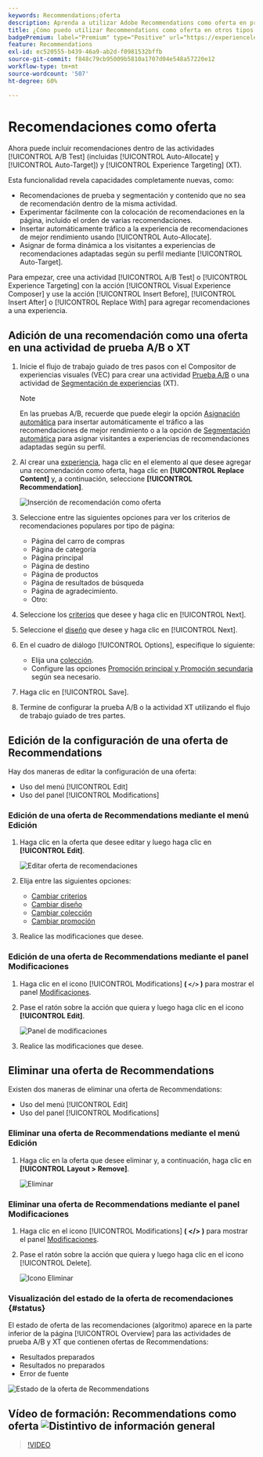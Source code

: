 ```yaml
---
keywords: Recommendations;oferta
description: Aprenda a utilizar Adobe Recommendations como oferta en pruebas A/B (incluida la Asignación automática y la Segmentación automática) y en actividades de direccionamiento de experiencias (XT).
title: ¿Cómo puedo utilizar Recommendations como oferta en otros tipos de actividades?
badgePremium: label="Premium" type="Positive" url="https://experienceleague.adobe.com/docs/target/using/introduction/intro.html?lang=en#premium newtab=true" tooltip="Consulte qué se incluye en Target Premium."
feature: Recommendations
exl-id: ec520555-b439-46a9-ab2d-f0981532bffb
source-git-commit: f848c79cb95009b5810a1707d04e548a57220e12
workflow-type: tm+mt
source-wordcount: '507'
ht-degree: 60%

---
```


# Recomendaciones como oferta

Ahora puede incluir recomendaciones dentro de las actividades [!UICONTROL A/B Test] (incluidas [!UICONTROL Auto-Allocate] y [!UICONTROL Auto-Target]) y [!UICONTROL Experience Targeting] (XT).

Esta funcionalidad revela capacidades completamente nuevas, como:

* Recomendaciones de prueba y segmentación y contenido que no sea de recomendación dentro de la misma actividad.
* Experimentar fácilmente con la colocación de recomendaciones en la página, incluido el orden de varias recomendaciones.
* Insertar automáticamente tráfico a la experiencia de recomendaciones de mejor rendimiento usando [!UICONTROL Auto-Allocate].
* Asignar de forma dinámica a los visitantes a experiencias de recomendaciones adaptadas según su perfil mediante [!UICONTROL Auto-Target].

Para empezar, cree una actividad [!UICONTROL A/B Test] o [!UICONTROL Experience Targeting] con la acción [!UICONTROL Visual Experience Composer] y use la acción [!UICONTROL Insert Before], [!UICONTROL Insert After] o [!UICONTROL Replace With] para agregar recomendaciones a una experiencia.

## Adición de una recomendación como una oferta en una actividad de prueba A/B o XT

1. Inicie el flujo de trabajo guiado de tres pasos con el Compositor de experiencias visuales (VEC) para crear una actividad [Prueba A/B](/help/main/c-activities/t-test-ab/t-test-create-ab/test-create-ab.md) o una actividad de [Segmentación de experiencias](/help/main/c-activities/t-experience-target/t-xt-create/xt-create.md) (XT).

   >[!NOTE]
   >
   >En las pruebas A/B, recuerde que puede elegir la opción [Asignación automática](/help/main/c-activities/automated-traffic-allocation/automated-traffic-allocation.md) para insertar automáticamente el tráfico a las recomendaciones de mejor rendimiento o a la opción de [Segmentación automática](/help/main/c-activities/auto-target/auto-target-to-optimize.md) para asignar visitantes a experiencias de recomendaciones adaptadas según su perfil.

1. Al crear una [experiencia](/help/main/c-experiences/c-visual-experience-composer/viztarget-options.md), haga clic en el elemento al que desee agregar una recomendación como oferta, haga clic en **[!UICONTROL Replace Content]** y, a continuación, seleccione **[!UICONTROL Recommendation]**.

   ![Inserción de recomendación como oferta](/help/main/c-recommendations/t-create-recs-activity/assets/recs-as-offer.png)

1. Seleccione entre las siguientes opciones para ver los criterios de recomendaciones populares por tipo de página:

   * Página del carro de compras
   * Página de categoría
   * Página principal
   * Página de destino
   * Página de productos
   * Página de resultados de búsqueda
   * Página de agradecimiento.
   * Otro:

1. Seleccione los [criterios](/help/main/c-recommendations/c-algorithms/algorithms.md) que desee y haga clic en [!UICONTROL Next].
1. Seleccione el [diseño](/help/main/c-recommendations/c-design-overview/design-overview.md) que desee y haga clic en [!UICONTROL Next].
1. En el cuadro de diálogo [!UICONTROL Options], especifique lo siguiente:

   * Elija una [colección](/help/main/c-recommendations/c-products/collections.md).
   * Configure las opciones [Promoción principal y Promoción secundaria](/help/main/c-recommendations/t-create-recs-activity/adding-promotions.md) según sea necesario.

1. Haga clic en [!UICONTROL Save].
1. Termine de configurar la prueba A/B o la actividad XT utilizando el flujo de trabajo guiado de tres partes.

## Edición de la configuración de una oferta de Recommendations

Hay dos maneras de editar la configuración de una oferta:

* Uso del menú [!UICONTROL Edit]
* Uso del panel [!UICONTROL Modifications]

### Edición de una oferta de Recommendations mediante el menú Edición

1. Haga clic en la oferta que desee editar y luego haga clic en **[!UICONTROL Edit]**.

   ![Editar oferta de recomendaciones](/help/main/c-recommendations/assets/recs-offer-edit.png)

1. Elija entre las siguientes opciones:

   * [Cambiar criterios](/help/main/c-recommendations/c-algorithms/algorithms.md)
   * [Cambiar diseño](/help/main/c-recommendations/c-design-overview/design-overview.md)
   * [Cambiar colección](/help/main/c-recommendations/c-products/collections.md)
   * [Cambiar promoción](/help/main/c-recommendations/t-create-recs-activity/adding-promotions.md)

1. Realice las modificaciones que desee.

### Edición de una oferta de Recommendations mediante el panel Modificaciones

1. Haga clic en el icono [!UICONTROL Modifications] **( `</>` )** para mostrar el panel [Modificaciones](/help/main/c-experiences/c-visual-experience-composer/c-vec-code-editor/vec-code-editor.md).
1. Pase el ratón sobre la acción que quiera y luego haga clic en el icono **[!UICONTROL Edit]**.

   ![Panel de modificaciones](/help/main/c-recommendations/assets/recs-offer-modifications.png)

1. Realice las modificaciones que desee.

## Eliminar una oferta de Recommendations

Existen dos maneras de eliminar una oferta de Recommendations:

* Uso del menú [!UICONTROL Edit]
* Uso del panel [!UICONTROL Modifications]

### Eliminar una oferta de Recommendations mediante el menú Edición

1. Haga clic en la oferta que desee eliminar y, a continuación, haga clic en **[!UICONTROL Layout > Remove]**.

   ![Eliminar](/help/main/c-recommendations/assets/recs-offer-remove.png)

### Eliminar una oferta de Recommendations mediante el panel Modificaciones

1. Haga clic en el icono [!UICONTROL Modifications] **( &lt;/> )** para mostrar el panel [Modificaciones](/help/main/c-experiences/c-visual-experience-composer/c-vec-code-editor/vec-code-editor.md).
1. Pase el ratón sobre la acción que quiera y luego haga clic en el icono [!UICONTROL Delete].

   ![Icono Eliminar](/help/main/c-recommendations/assets/recs-offer-delete.png)

### Visualización del estado de la oferta de recomendaciones {#status}

El estado de oferta de las recomendaciones (algoritmo) aparece en la parte inferior de la página [!UICONTROL Overview] para las actividades de prueba A/B y XT que contienen ofertas de Recommendations:

* Resultados preparados
* Resultados no preparados
* Error de fuente

![Estado de la oferta de Recommendations](/help/main/c-recommendations/assets/recs-offer-status.png)

## Vídeo de formación: Recommendations como oferta ![Distintivo de información general](/help/main/assets/overview.png)

>[!VIDEO](https://video.tv.adobe.com/v/28878)
